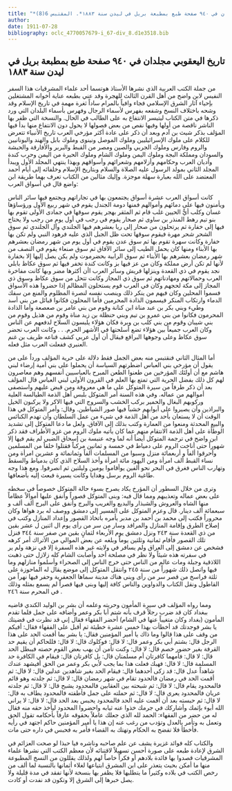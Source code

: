 ```yaml
---
title: "*مخطوطات ومطبوعات : تاريخ اليعقوبي مجلدان في ٩٤٠ صفحة طبع بمطبعة بريل في ليدن سنة ١٨٨٣*. المقتبس 6(8)"
author: 
date: 1911-07-28
bibliography: oclc_4770057679-i_67-div_8.d1e3518.bib
---
```




##  تاريخ اليعقوبي  مجلدان  في  ٩٤٠  صفحة طبع بمطبعة  بريل  في  ليدن  سنة  ١٨٨٣ 


 من جملة الكتب العربية الذي نشرها الأستاذ هوتسما  أحد  علماء المشرقيات هذا السفر النفيس لابن واضح من أهل القرن الثالث للهجرة وقد عني بطبعه عناية أخوانه المشتغلين بإحياء آثار الشرق الإسلامي فجاء وافياً بالمرام ساداً ثغرة مهمة في تاريخ الإسلام وقد وشحه باختلاف النسخ وشفعه بفهرس لأسماء الرجال وفهرس بأسماء البلدان التي ورد ذكرها في متن الكتاب ليتيسر الانتفاع به على الطالب في الحال. والنسخة التي ظفر بها الناشر ناقصة من أولها وفيها نقص من بعض فصولها لا يحول دون الانتفاع منها بدأ فيها المؤلف بذكر شيث بن آدم وبعد أن ذكر على عادة أكثر مؤرخي العرب تاريخ الأنبياء تتعرض للكلام على ملوك الإسرائيليين وملوك الموصل ونينوى وملوك بابل والهند واليونانيين والروم وفارس وملوك الجربي والصين ومصر من القبط والبربر والأفارقة والحبشة والسودان ومملكة البجة وملوك اليمن وملوك الشام وملوك الحيرة من اليمن وحرب كندة وأديان العرب وحكامهم وأزلامهم وشعرائهم وأسواقهم وبهذا ينتهي المجلد الأول ويبدأ المجلد الثاني بمولد الرسول عليه الصلاة والسلام وبتاريخ الإسلام وخلفائه إلى أيام أحمد المعتضد على الله بعبارة سهلة موجزة. وإليك مثالين من الكتاب تعرف بهما طريقة ابن واضع قال في أسواق العرب: 

 كانت أسواق العرب  عشرة  أسواق يجتمعون بها في تجاراتهم ويجتمع فيها سائر الناس ويأمنون فيها على دمائهم وأموالهم فمنها دومة الجندل يقوم في شهر ربيع الأول ورؤساؤها غسان وكلب أيُّ الحيين غلب قام ثم المثقر بهجر يقوم سوقها في جمادى الأولى تقوم بها بنو تيم رهط المنذر بن ساوى ثم صحار يقوم في رجب في أول يوم من رجب ولا يحتاج فيها إلى خفارة ثم يرتحلون من صحار إلى ريا بعشرهم فيها الجلندي وآل الجلندي ثم سوق الشحر شحر مهرة فيقوم سوقها تحت ظل الجبل الذي عليه فرهود النبي ولم تكن بها خفارة وكانت سهرة تقوم بها ثم سوق عدن يقوم في أول يوم من شهر رمضان بعشرهم بها الأبناء ومنها كان يحمل الطيب إلى سائر الآفاق ثم سوق   صنعاء يقوم في النصف من شهر   رمضان بعشرهم بها الأبناء ثم سوق الرابية بحضرموت ولم يكن يصل إليها إلا بخفارة لأنها لم تكن أرض مملكة وكان من عز فيها بز وكانت كندة تخفر فيها ثم سوق عكاظ بابلي نجد يقوم في ذي القعدة وينزلها قريش وسائر العرب اأن أكثرها مضر وبها كانت مفاخرة العرب وحمالاتهم ومهادناتهم ثم سوق ذي المجاز وكانت تتحل من سوق عكاظ وسوق ذي المجاز إلى مكة لحجهم وكان في العرب قوم يستحلون المظالم إذا حضروا هذه الأسواق فسموا المحلين وكان فيهم من ينكر ذلك وينصب نفسه لنصرة المظلوم والمنع من سفك الدماء وارتكاب المنكر فيسمون الذادة المحرمين فأما المحلون فكانوا قبائل من بني أسد وطيء وبني بكر بن عبد مناة ابن كنانة وقوم من بني عامر بن صعصعة وأما الذادة المحرمون فكانوا من بني عمرو بن تيم وبني حنظلة بن زيد مناة وقوم من هذيل وقوم من بني شيبان وقوم من بني كلب بن وبرة فكان هؤلاء يلبسون السلاح لدفعهم عن الناس وكان العرب جميعاً بين هؤلاء تضع أسلحتها في الأشهر الحرم. . . وكانت العرب تحضر سوق عكاظ وعلى وجوهها البراقع فيقال أن أول عربي كشف قناعه ظريف بن غنم العنبري ففعلت العرب مثل فعله. 

 أما المثال الثاني فنقتبس منه بعض الجمل فقط دلالة على حرية المؤلف ورداً على من يقول أن مؤرخي بني العباس اضطرتهم السياسة أن يحملوا على بني أمية إرضاء لبني هاشم مع أن أولئك المؤرخين من طعنوا الطعن المبرح بالعباسيين أنفسهم وهم معاصرون لهم كل ذلك بفضل الحرية التي تمتع بها العلم في القرون الأولى لبني العباس قال المؤلف بعد أن ذكر طرفاً من سيرة المتوكل على ما هي معروفة ومن قبض عليهم واستصفى أموالهم من عماله. وفي هذه السنة أمر المتوكل بلبس أهل الذمة الطيالسة العلية وركوبهم البغال والحمير بركب الخشب والسروج التي فيها الاكر ولا يركبون الخيل والبراذين وأن يصيروا على أبوابهم خشباً فيها صور الشياطين. وقال: وأمر المتوكل في هذا الوقت أن لا يستعان بأحد من أهل الذمة في شيء من عمل السلطان وأن تهدم الكنائس والبيع المحدثة ومنعوا من العمارة وكتب بذلك إلى الآفاق. ولعل ما دعا المتوكل إلى تشديد الوطأة على أهل الذمة الانتقام منهم عما كان يأتيه ملوك الروم من غزو الأطراف فقد ذكر ابن واضح في ترجمة المتوكل أيضاً أنه لما وجه عنبسة بن إسحاق الضبي لم يقم فيها إلا شهوراً حتى   أناخت الروم على دمياط في  خمسة  و  ثمانين  مركباً فقتلوا خلقاً من المسلمين   وأحرقوا ألفاً و  أربعمائة  منزل وسبوا من المسلمات ألفاً وثمانمائة و  عشرين  امرأة ومن نساء القبط  ألف  امرأة ومن اليهود  مائة  امرأة وأخذ السلاح الذي كان بدمياط والسقط وتهارب الناس فغرق في البحر نحو  ألفين  يوأقاموا يومين وليلتين ثم انصرفوا. ومع هذا وجه طاغية الروم برسل وهدايا وكانت يسيرة فبعث إليه بأضعافها. 

 وترى من خلال السطور أن المؤرخ يكاد يصرح بسوء حالة المتوكل خصوصاً في سخطه على بعض عماله وتعذيبهم ومما قال فيه: وبنى المتوكل قصوراً وأنفق عليها أموالاً عظاماً منها الشاه والعروش والشبذار والبديع والغريب والبرج وأنفق على البرج  ألف  ألف و  سبعمائة  ألف  دينار. قال وعزم المتوكل على المسير إلى دمشق ووصف له برد هواها وكان محروراً فكتب إلى محمد بن أحمد بن مدبر يأمره باتخاذ القصور وإعداد المنازل وكتب في إصلاح الطرق وإقامة المنازل والمرافد وسار من سر من رأى يوم ال  اثنين  ل  عشر  بقين من ذي القعدة سنة  ٢٤٣  ونزل دمشق يوم الأربعاء لثمانٍ بقين من صفر سنة  ٣٤٤  فنزل تلك القصور فأقام  ثمانية  وثلثين يوماً وبلغه عن بعض الموالي من الأتراك أمر كرهه فشخص عن دمشق إلى العراق ولم يسافر في ولايته غير هذه السفرة إلا في نزهة ولم ير في سفرته هذه شيئاً ولا نظر في مصلحة  أحد  وأصابت الشام كله زلازل حتى ذهبت اللاذقية وجبلة ومات عالم من الناس حتى خرج الناس إلى الصحراء وأسلموا منازلهم وما فيها واتصل ذلك شهوراً من سنة  ٢٤٥  وانتقل المتوكل إلى موضع يقال له الماحوزة على  ثلثة  فراسخ من قصر سر من رأى وبنى هناك مدينة سماها الجعفرية وحفر فيها نهراً من القاطول ونقل الكتاب والدواوين والناس كافة إليها وبنى فيها قصراً لم يسمع بمثله وذلك في المحرم سنة  ٢٤٦  . 

 ومما رواه المؤلف في سيرة المأمون وحريته وعلمه أن بشر بن الوليد الكندي قاضيه ببغداد كان قد ضرب رجلاً قرف بأنه شتم أبا بكر وعمر وأضافه على جمل فلما تقدم المأمون (بغداد وكان متغيباً عنها في الشام) أحضر الفقهاء فقال إني قد نظرت في قضيتك يا بشر فوجدتك قد أخطأت بهذا  خمس  عشرة  خطيئة ثم أقبل على الفقهاء فقال: أفيكم من وقف على هذا قالوا وما ذاك يا أمير المؤمنين فقال: يا بشر بما أقمت الحد على هذا الرجل قال: بشتم   أبي بكر وعمر قال: لا قال: فوكلوك قال: لا قال: فللحاكم أن يقيم حد القرفة بغير حضور خصم قال: لا قال: وكنت تأمن أن يهب بعض القوم حصته فيبطل الحد قال: لا قال: فأمهما كافرتان أم مسلمتان قال: بل   كافرتان قال: فيقام في الكافرة حد المسلمة قال: لا قال: فهبك فعلت هذا بما يجب لأبي بكر وعمر من الحق أفيشهد عندك شاهداً عدل قال: قد زكى أحدهما قال: فيقام الحد بغير شاهدين عدلين قال: لا قال: ثم أقمت الحد في رمضان فالحدود تقام في شهر رمضان قال: لا قال: ثم جلدته وهو قائم فالمحدود يقام قال: لا قال: ثم شبحته بين العقابين فالمحدود يشبح قال: لا قال: ثم جلدته عريان فالمحدود يعرى قال: لا قال: ثم حملته على جمل فأطفته فالمحدود يطاف به قال: لا قال: ثم حبسته بعد أن أقمت عليه الحد فالمحدود يحبس بعد الحد قال: لا قال: لا يراني الله أبوء بإثمك وأشاركك في جرمك خذوا عنه ثيابه واحضروا المحدود ليأخذ حقه منه فقال له من حضر من الفقهاء: الحمد لله الذي جعلك عاملاً بحقوقه عارفاً بأحكامه تقول الحق وتعمل به وتأمر بالعدل وتؤدب من رغب عنه إن هذا يا أمير المؤمنين حاكم اجتهد في رأيه فأخطأ فلا تفضح به الحكام وتهتك به القضاء فأمر به فحبس في داره حتى مات. 

 والكتاب كله فوائد غزيرة يشف عن علم صاحبه وناشره فيا حبذا لو صحت العزائم في الشرق لإعادة طبعه على صورة أحسن تسهيلاً لاقتنائه لأن معظم الكتب التي نشرها علماء المشرقيات قصدوا بها فائدة بلادهم أو فكراً خاصاً لهم ولذلك يقللون من النسخ المطبوعة منها ما أمكن بحيث يتعذر على ابن المشرق ابتياعها لغلاء أثمانها بالنسبة لما  ألف  من رخص الكتب في بلاده وكثيراً ما يتطلبها فلا يظفر بها بنسخة لأنها تفقد في مدة قليلة ولا يصل خبرها إلى الشرق إلا وتكون قد نفدت أو كادت. 
